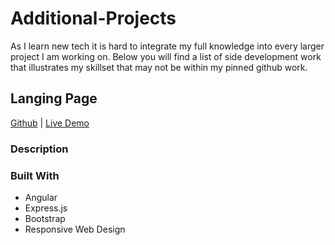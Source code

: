 # Additional-Projects
As I learn new tech it is hard to integrate my full knowledge into every larger project I am working on. Below you will find a list of side development work that illustrates my skillset that may not be within my pinned github work.


## Langing Page
[Github](https://github.com/rogercodes1/LandingPage) | [Live Demo](https://landing-pg.herokuapp.com/)

### Description

### Built With
* Angular
* Express.js
* Bootstrap
* Responsive Web Design
